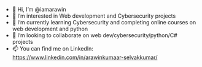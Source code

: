 - 👋 Hi, I’m @iamarawin
- 👀 I’m interested in Web development and Cybersecurity projects
- 🌱 I’m currently learning Cybersecurity and completing online courses on web development and python
- 💞️ I’m looking to collaborate on web dev/cybersecurity/python/C# projects
- 📫 You can find me on LinkedIn: https://www.linkedin.com/in/arawinkumaar-selvakkumar/

<!---
iamarawin/iamarawin is a ✨ special ✨ repository because its `README.md` (this file) appears on your GitHub profile.
You can click the Preview link to take a look at your changes.
--->
